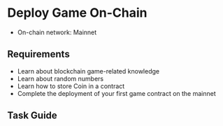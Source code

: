 # Deploy Game On-Chain
- On-chain network: Mainnet

## Requirements
- Learn about blockchain game-related knowledge
- Learn about random numbers
- Learn how to store Coin in a contract
- Complete the deployment of your first game contract on the mainnet

## Task Guide
